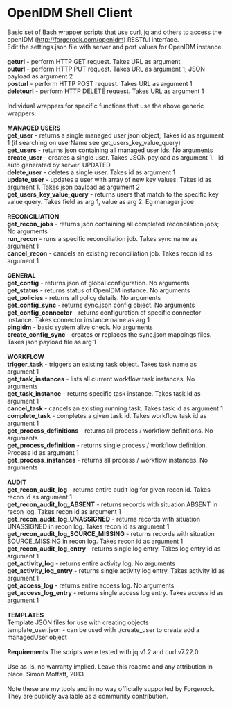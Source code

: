 OpenIDM Shell Client
====================

Basic set of Bash wrapper scripts that use curl, jq and others to access the openIDM (http://forgerock.com/openidm) RESTful interface.
<br/>
Edit the settings.json file with server and port values for OpenIDM instance.
<br/>
<br/>
<b>geturl</b> - perform HTTP GET request. Takes URL as argument
<br/>
<b>puturl</b> - perform HTTP PUT request. Takes URL as argument 1; JSON payload as argument 2
<br/>
<b>posturl</b> - perform HTTP POST request. Takes URL as argument 1
<br/>
<b>deleteurl</b> - perform HTTP DELETE request.  Takes URL as argument 1
<br/>
<br/>
Individual wrappers for specific functions that use the above generic wrappers:
<br/>
<br/>
<b>MANAGED USERS</b>
<br/>
<b>get_user</b> - returns a single managed user json object; Takes id as argument 1 (if searching on userName see get_users_key_value_query)
<br/>
<b>get_users</b> - returns json containing all managed user ids; No arguments
<br/>
<b>create_user</b> - creates a single user.  Takes JSON payload as argument 1. _id auto generated by server. UPDATED
<br/>
<b>delete_user</b> - deletes a single user.  Takes id as argument 1
<br/>
<b>update_user</b> - updates a user with array of new key values.  Takes id as argument 1.  Takes json payload as argument 2
<br/>
<b>get_users_key_value_query</b> - returns users that match to the specific key value query.  Takes field as arg 1, value as arg 2. Eg manager jdoe
<br/>
<br/>
<b>RECONCILIATION</b>
<br/>
<b>get_recon_jobs</b> - returns json containing all completed reconcilation jobs; No arguments
<br/>
<b>run_recon</b> - runs a specific reconciliation job.  Takes sync name as argument 1
<br/>
<b>cancel_recon</b> - cancels an existing reconciliation job.  Takes recon id as argument 1
<br/>
<br/>
<b>GENERAL</b>
<br/>
<b>get_config</b> - returns json of global configuration.  No arguments
<br/>
<b>get_status</b> - returns status of OpenIDM instance. No arguments
<br/>
<b>get_policies</b> - returns all policy details.  No arguments
<br/>
<b>get_config_sync</b> - returns sync.json config object.  No arguments
<br/>
<b>get_config_connector</b> - returns configuration of specific connector instance.  Takes connector instance name as arg 1
<br/>
<b>pingidm</b> - basic system alive check.  No arguments
<br/>
<b>create_config_sync</b> - creates or replaces the sync.json mappings files.  Takes json payload file as arg 1
<br/>
<br/>
<b>WORKFLOW</b>
<br/>
<b>trigger_task</b> - triggers an existing task object.  Takes task name as argument 1
<br/>
<b>get_task_instances</b> - lists all current workflow task instances.  No arguments
<br/>
<b>get_task_instance</b> - returns specific task instance.  Takes task id as argument 1
<br/>
<b>cancel_task</b> - cancels an existing running task.  Takes task id as argument 1
<br/>
<b>complete_task</b> - completes a given task id.  Takes workflow task id as argument 1
<br/>
<b>get_process_definitions</b> - returns all process / workflow definitions. No arguments
<br/>
<b>get_process_definition</b> - returns single process / workflow definition. Process id as argument 1
<br>
<b>get_process_instances</b> - returns all process / workflow instances.  No arguments
<br/>
<br/>
<b>AUDIT</b>
<br/>
<b>get_recon_audit_log</b> - returns entire audit log for given recon id.  Takes recon id as argument 1
<br/>
<b>get_recon_audit_log_ABSENT</b> - returns records with situation ABSENT in recon log.  Takes recon id as argument 1
<br/>
<b>get_recon_audit_log_UNASSIGNED</b> - returns records with situation UNASSIGNED in recon log.  Takes recon id as argument 1
<br/>
<b>get_recon_audit_log_SOURCE_MISSING</b> - returns records with situation SOURCE_MISSING in recon log.  Takes recon id as argument 1
<br/>
<b>get_recon_audit_log_entry</b> - returns single log entry.  Takes log entry id as argument 1
<br/>
<b>get_activity_log</b> - returns entire activity log.  No arguments
<br/>
<b>get_activity_log_entry</b> - returns single activity log entry.  Takes activity id as argument 1
<br/>
<b>get_access_log</b> - returns entire access log.  No arguments
<br/>
<b>get_access_log_entry</b> - returns single access log entry.  Takes access id as argument 1
<br/>
<br/>
<b>TEMPLATES</b>
<br/>
Template JSON files for use with creating objects
<br/>
template_user.json - can be used with ./create_user to create add a managedUser object
<br/>
<br/>
<b>Requirements</b>
The scripts were tested with jq v1.2 and curl v7.22.0.
<br/>
<br/>
Use as-is, no warranty implied.  Leave this readme and any attribution in place. Simon Moffatt, 2013
<br/>
<br/>Note these are my tools and in no way officially supported by Forgerock.  They are publicly available as a community contribution.
